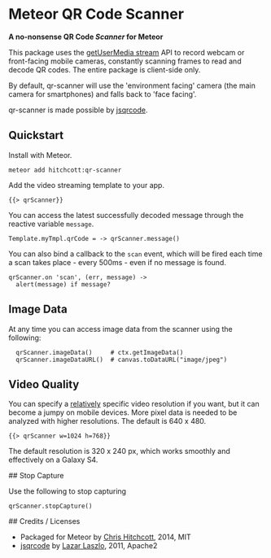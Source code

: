 Meteor QR Code Scanner
======================

**A no-nonsense QR Code *Scanner* for Meteor**

This package uses the [getUserMedia stream](http://caniuse.com/stream) API to record webcam or front-facing mobile cameras, constantly scanning frames to read and decode QR codes. The entire package is client-side only.

By default, qr-scanner will use the 'environment facing' camera (the main camera for smartphones) and falls back to 'face facing'.

qr-scanner is made possible by [jsqrcode](https://github.com/LazarSoft/jsqrcode).

## Quickstart

Install with Meteor.

```
meteor add hitchcott:qr-scanner
```

Add the video streaming template to your app.

```
{{> qrScanner}}
```

You can access the latest successfully decoded message through the reactive variable `message`.

```
Template.myTmpl.qrCode = -> qrScanner.message()
```

You can also bind a callback to the `scan` event, which will be fired each time a scan takes place - every 500ms - even if no message is found.

```
qrScanner.on 'scan', (err, message) ->
  alert(message) if message?
```

## Image Data

At any time you can access image data from the scanner using the following:

```
  qrScanner.imageData()     # ctx.getImageData()
  qrScanner.imageDataURL()  # canvas.toDataURL("image/jpeg")
```

## Video Quality

You can specify a [relatively](http://stackoverflow.com/a/15434766/2682159) specific video resolution if you want, but it can become a jumpy on mobile devices. More pixel data is needed to be analyzed with higher resolutions. The default is 640 x 480.

```
{{> qrScanner w=1024 h=768}}
```

The default resolution is 320 x 240 px, which works smoothly and effectively on a Galaxy S4.


## Stop Capture

Use the following to stop capturing

```
qrScanner.stopCapture()
```


## Credits / Licenses

* Packaged for Meteor by [Chris Hitchcott](https://github.com/hitchcott), 2014, MIT
* [jsqrcode](https://github.com/LazarSoft/jsqrcode) by [Lazar Laszlo](https://github.com/LazarSoft), 2011, Apache2
